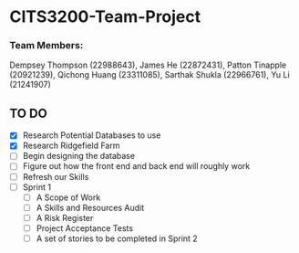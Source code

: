 # CITS3200-Team-Project
### Team Members:
Dempsey Thompson (22988643), James He (22872431), Patton Tinapple (20921239), Qichong Huang (23311085), Sarthak Shukla (22966761), Yu Li (21241907)

## TO DO
+ [x] Research Potential Databases to use
+ [x] Research Ridgefield Farm  
+ [ ] Begin designing the database
+ [ ] Figure out how the front end and back end will roughly work
+ [ ] Refresh our Skills
+ [ ] Sprint 1
  + [ ] A Scope of Work
  + [ ] A Skills and Resources Audit
  + [ ] A Risk Register
  + [ ] Project Acceptance Tests
  + [ ] A set of stories to be completed in Sprint 2
